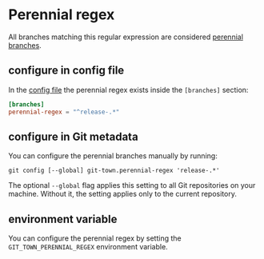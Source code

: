 # Perennial regex

All branches matching this regular expression are considered
[perennial branches](perennial-branches.md).

## configure in config file

In the [config file](../configuration-file.md) the perennial regex exists inside
the `[branches]` section:

```toml
[branches]
perennial-regex = "^release-.*"
```

## configure in Git metadata

You can configure the perennial branches manually by running:

```wrap
git config [--global] git-town.perennial-regex 'release-.*'
```

The optional `--global` flag applies this setting to all Git repositories on
your machine. Without it, the setting applies only to the current repository.

## environment variable

You can configure the perennial regex by setting the `GIT_TOWN_PERENNIAL_REGEX`
environment variable.
